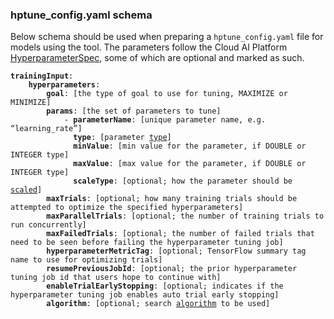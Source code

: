 
### hptune_config.yaml schema

Below schema should be used when preparing a `hptune_config.yaml` file for 
models using the tool. The parameters follow the Cloud AI Platform [HyperparameterSpec](https://cloud.google.com/ai-platform/training/docs/reference/rest/v1/projects.jobs#HyperparameterSpec), some of which are optional and marked as such.

<pre><code><b>trainingInput</b>:
	<b>hyperparameters</b>:
		<b>goal</b>: [the type of goal to use for tuning, MAXIMIZE or MINIMIZE]
		<b>params</b>: [the set of parameters to tune]
			- <b>parameterName</b>: [unique parameter name, e.g. “learning_rate”]
			  <b>type</b>: [parameter <a href="https://cloud.google.com/ai-platform/training/docs/reference/rest/v1/projects.jobs#ParameterType">type</a>]
			  <b>minValue</b>: [min value for the parameter, if DOUBLE or INTEGER type]
			 <b> maxValue</b>: [max value for the parameter, if DOUBLE or INTEGER type]
			  <b>scaleType</b>: [optional; how the parameter should be <a href="https://cloud.google.com/ai-platform/training/docs/reference/rest/v1/projects.jobs#ScaleType">scaled</a>]
		<b>maxTrials</b>: [optional; how many training trials should be attempted to optimize the specified hyperparameters]
		<b>maxParallelTrials</b>: [optional; the number of training trials to run concurrently]
		<b>maxFailedTrials</b>: [optional; the number of failed trials that need to be seen before failing the hyperparameter tuning job]
		<b>hyperparameterMetricTag</b>: [optional; TensorFlow summary tag name to use for optimizing trials]
		<b>resumePreviousJobId</b>: [optional; the prior hyperparameter tuning job id that users hope to continue with]
		<b>enableTrialEarlyStopping</b>: [optional; indicates if the hyperparameter tuning job enables auto trial early stopping]
		<b>algorithm</b>: [optional; search <a href="https://cloud.google.com/ai-platform/training/docs/reference/rest/v1/projects.jobs#Algorithm">algorithm</a> to be used]<code></pre>
